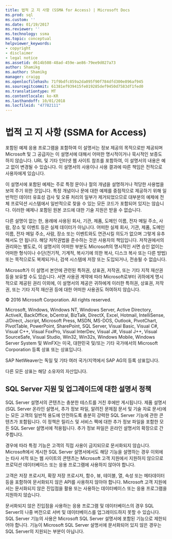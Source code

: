 ```yaml
---
title: 법적 고 지 사항 (SSMA for Access) | Microsoft Docs
ms.prod: sql
ms.custom: ''
ms.date: 01/19/2017
ms.reviewer: ''
ms.technology: ssma
ms.topic: conceptual
helpviewer_keywords:
- copyright
- disclaimer
- legal notice
ms.assetid: d614b508-48ad-459e-ae86-79ee9d027a73
author: Shamikg
ms.author: Shamikg
manager: craigg
ms.openlocfilehash: 71f9bdfc859a2da095f90f784dfd300e896af945
ms.sourcegitcommit: 61381ef939415fe019285def9450d7583df1fed0
ms.translationtype: MT
ms.contentlocale: ko-KR
ms.lasthandoff: 10/01/2018
ms.locfileid: "47782111"
---
```

# <a name="legal-notice-ssma-for-access"></a>법적 고 지 사항 (SSMA for Access)
포함된 예제 응용 프로그램을 포함하여 이 설명서는 정보 제공의 목적으로만 제공되며 Microsoft 및 그 공급자는 이 설명서에 대해서 어떠한 명시적이거나 묵시적인 보증도 하지 않습니다. URL 및 기타 인터넷 웹 사이트 참조를 포함하여, 이 설명서의 내용은 예고 없이 변경될 수 있습니다. 이 설명서의 사용이나 사용 결과에 따른 책임은 전적으로 사용자에게 있습니다.  
  
이 설명서에 포함된 예제는 주로 특정 문이나 절의 개념을 설명하거나 적당한 사용법을 보여 주기 위한 것입니다. 특정 개념이나 문에 대한 예제를 중점적으로 제공하기 위해 일반적인 데이터 유효성 검사 및 오류 처리의 일부가 제거되었으므로 대부분의 예제에 전체 프로덕션 시스템에서 일반적으로 찾을 수 있는 모든 코드가 포함되어 있지는 않습니다. 이러한 예제나 포함된 원본 코드에 대한 기술 지원은 받을 수 없습니다.  
  
다른 설명이 없는 한, 용례에 사용된 회사, 기관, 제품, 도메인 이름, 전자 메일 주소, 사람, 장소 및 이벤트 등은 실제 데이터가 아닙니다. 어떠한 실제 회사, 기관, 제품, 도메인 이름, 전자 메일 주소, 사람, 장소 또는 이벤트와도 연관시킬 의도가 없으며 그렇게 유추해서도 안 됩니다. 해당 저작권법을 준수하는 것은 사용자의 책임입니다. 저작권에서의 권리와는 별도로, 이 설명서의 어떠한 부분도 Microsoft의 명시적인 서면 승인 없이는 어떠한 형식이나 수단(전기적, 기계적, 복사기에 의한 복사, 디스크 복사 또는 다른 방법) 또는 목적으로도 복제되거나, 검색 시스템에 저장 또는 도입되거나, 전송될 수 없습니다.  
  
Microsoft가 이 설명서 본안에 관련된 특허권, 상표권, 저작권, 또는 기타 지적 재산권 등을 보유할 수도 있습니다. 서면 사용권 계약에 따라 Microsoft로부터 귀하에게 명시적으로 제공된 권리 이외에, 이 설명서의 제공은 귀하에게 이러한 특허권, 상표권, 저작권, 또는 기타 지적 재산권 등에 대한 어떠한 사용권도 허여하지 않습니다.  
  
© 2016 Microsoft Corporation. All rights reserved.  
  
Microsoft, Windows, Windows NT, Windows Server, Active Directory, ActiveX, BackOffice, bCentral, BizTalk, DirectX, Excel, Hotmail, IntelliSense, J/Direct, Jscript, Microsoft Press, MSDN, MS-DOS, Outlook, PivotChart, PivotTable, PowerPoint, SharePoint, SQL Server, Visual Basic, Visual C#, Visual C++, Visual FoxPro, Visual InterDev, Visual J#, Visual J++, Visual SourceSafe, Visual Studio, Win32, Win32s, Windows Mobile, Windows Server System 및 WinFX는 미국, 대한민국 및/또는 기타 국가에서의 Microsoft Corporation 등록 상표 또는 상표입니다.  
  
SAP NetWeaver는 독일 및 기타 여러 국가/지역에서 SAP AG의 등록 상표입니다.  
  
다른 모든 상표는 해당 소유자의 자산입니다.  
  
## <a name="documentation-policy-for-sql-server-support-and-upgrade"></a>SQL Server 지원 및 업그레이드에 대한 설명서 정책  
SQL Server 설명서의 콘텐츠는 충분한 테스트를 거친 후에만 게시됩니다. 제품 설명서(SQL Server 온라인 설명서, 추가 정보 파일, 알려진 문제점 문서 및 기술 자료 문서)에는 모든 고객의 일반적 용도에 안전하도록 충분히 강력한 SQL Server 기능에 관한 콘텐츠가 포함됩니다. 이 정책은 릴리스 및 서비스 팩에 대한 추가 정보 파일을 포함한 모든 SQL Server 설명서에 적용됩니다. 추가 정보 파일은 온라인 설명서의 확장으로 간주합니다.  
  
경우에 따라 특정 기능은 고객의 직접 사용이 금지되므로 문서화되지 않습니다. Microsoft에서 게시한 SQL Server 설명서에서도 해당 기능을 설명하는 경우 이외에는 타사 서적 또는 웹 사이트의 콘텐츠는 Microsoft 고객 지원에서 지원하지 않으므로 프로덕션 데이터베이스 또는 응용 프로그램에 사용하지 않아야 합니다.  
  
고객은 저장 프로시저, 확장 저장 프로시저, 함수, 뷰, 테이블, 열, 속성 또는 메타데이터 등을 포함하여 문서화되지 않은 API를 사용하지 않아야 합니다. Microsoft 고객 지원에서는 문서화되지 않은 진입점을 활용 또는 사용하는 데이터베이스 또는 응용 프로그램을 지원하지 않습니다.  
  
문서화되지 않은 진입점을 사용하는 응용 프로그램 및 데이터베이스의 경우 SQL Server의 나중 버전으로 서버 및 데이터베이스를 업그레이드하지 못할 수 있습니다. SQL Server 기능의 사용은 Microsoft SQL Server 설명서에 포함된 기능으로 제한되어야 합니다. 기능이 Microsoft SQL Server 설명서에 문서화되어 있지 않은 경우는 SQL Server의 지원되는 부분이 아닙니다.  
  
